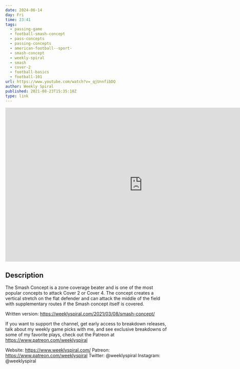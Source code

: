 ```yaml
---
date: 2024-06-14
day: Fri
time: 23:41
tags:
  - passing-game
  - football-smash-concept
  - pass-concepts
  - passing-concepts
  - american-football--sport-
  - smash-concept
  - weekly-spiral
  - smash
  - cover-2
  - football-basics
  - football-101
url: https://www.youtube.com/watch?v=_qjUnnfibDQ
author: Weekly Spiral
published: 2021-08-23T15:35:18Z
type: link
---
```


<iframe width="854" height="480" src="https://www.youtube.com/embed/_qjUnnfibDQ" frameborder="0" allowfullscreen></iframe>

## Description
The Smash Concept is a zone coverage beater and is one of the most popular concepts to attack Cover 2 or Cover 4. The concept creates a vertical stretch on the flat defender and can attack the middle of the field with supplementary routes if the Smash concept itself is covered.

Written version: https://weeklyspiral.com/2021/03/08/smash-concept/

If you want to support the channel, get early access to breakdown releases, talk about my weekly game picks with me, and see exclusive breakdowns of some of my favorite plays, check out the Patreon at https://www.patreon.com/weeklyspiral 

Website: https://www.weeklyspiral.com/ 
Patreon: https://www.patreon.com/weeklyspiral 
Twitter: @weeklyspiral 
Instagram: @weeklyspiral
